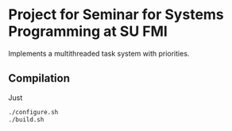# Project for Seminar for Systems Programming at SU FMI

Implements a multithreaded task system with priorities.

## Compilation

Just 
```bash
./configure.sh
./build.sh
```
